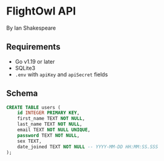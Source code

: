 # FlightOwl API

By Ian Shakespeare

## Requirements

- Go v1.19 or later
- SQLite3
- `.env` with `apiKey` and `apiSecret` fields

## Schema

```sql
CREATE TABLE users (
    id INTEGER PRIMARY KEY,
    first_name TEXT NOT NULL,
    last_name TEXT NOT NULL,
    email TEXT NOT NULL UNIQUE,
    password TEXT NOT NULL,
    sex TEXT,
    date_joined TEXT NOT NULL -- YYYY-MM-DD HH:MM:SS.SSS
);
```
